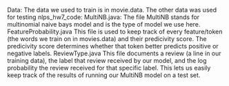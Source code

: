 Data:
    The data we used to train is in movie.data. The other data was used for testing
nlps_hw7_code:
    MultiNB.java:
        The file MultiNB stands for multinomial naive bays model and is the type of model we use here. 
    FeatureProbability.java
        This file is used to keep track of every feature/token (the words we train on in movies.data) and their predicivity score.
        The predicivity score determines whether that token better predicts positive or negative labels.
    ReviewType.java
        This file documents a review (a line in our training data), the label that review received by our model, and the log probability the review received for that specific label. This lets us easily keep track of the results of running our MultiNB model on a test set.